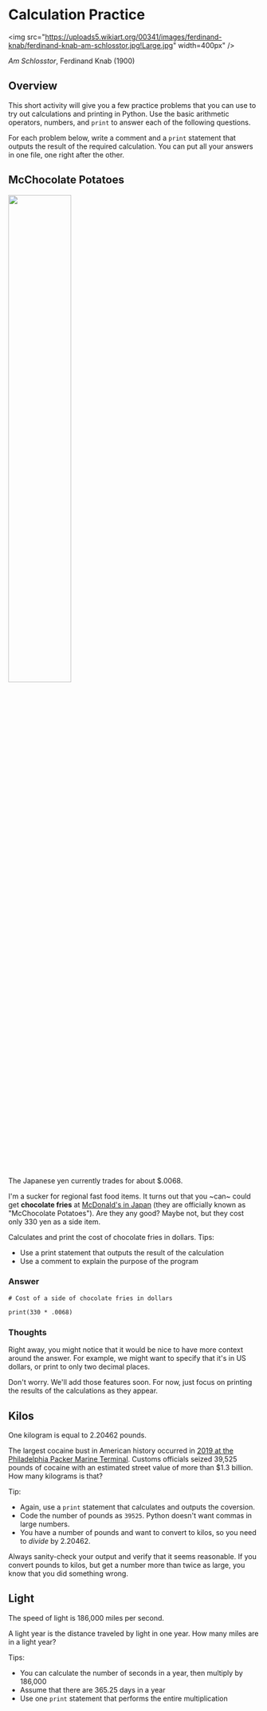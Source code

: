 # Calculation Practice

<img src="https://uploads5.wikiart.org/00341/images/ferdinand-knab/ferdinand-knab-am-schlosstor.jpg!Large.jpg" width=400px" />

*Am Schlosstor*, Ferdinand Knab (1900)

## Overview

This short activity will give you a few practice problems that you can use to try out calculations and printing in Python. Use the basic arithmetic operators, numbers, and `print` to answer each of the following questions.

For each problem below, write a comment and a `print` statement that outputs the result of the required calculation. You can put all your answers in one file, one right after the other.


## McChocolate Potatoes

<img src="https://cdn.vox-cdn.com/thumbor/WMJG04bu5nCmDiQ5mh0_chXelTY=/247x0:787x405/1820x1213/filters:focal(247x0:787x405):format(webp)/cdn.vox-cdn.com/uploads/chorus_image/image/48592139/McDonald_s_Chocolate_Fries.0.0.jpg" width="50%" />

The Japanese yen currently trades for about $.0068.

I'm a sucker for regional fast food items. It turns out that you ~can~ could get **chocolate fries** at [McDonald's in Japan](https://www.eater.com/2016/1/19/10790586/mcdonalds-chocolate-fries-japan) (they are officially known
as "McChocolate Potatoes"). Are they any good? Maybe not, but they cost only 330 yen as a side item.

Calculates and print the cost of chocolate fries in dollars. Tips:

- Use a print statement that outputs the result of the calculation
- Use a comment to explain the purpose of the program

### Answer

```
# Cost of a side of chocolate fries in dollars

print(330 * .0068)
```

### Thoughts

Right away, you might notice that it would be nice to have more context around the answer. For example, we might want to specify that it's in US dollars, or print to only two decimal places.

Don't worry. We'll add those features soon. For now, just focus on printing the results of the calculations as they appear.

## Kilos

One kilogram is equal to 2.20462 pounds.

The largest cocaine bust in American history occurred in [2019 at the Philadelphia Packer Marine Terminal](https://en.wikipedia.org/wiki/2019_Philadelphia_Packer_Marine_Terminal_cocaine_seizure). Customs officials seized 39,525 pounds of cocaine with an estimated street value of more than $1.3 billion. How many kilograms is that?

Tip:

- Again, use a `print` statement that calculates and outputs the coversion.
- Code the number of pounds as `39525`. Python doesn't want commas in large numbers.
- You have a number of pounds and want to convert to kilos, so you need to *divide* by 2.20462.

Always sanity-check your output and verify that it seems reasonable. If you convert pounds to kilos, but get a number more than twice as large, you know that you did something wrong.

## Light

The speed of light is 186,000 miles per second.

A light year is the distance traveled by light in one year. How many miles are in a light year?

Tips:

- You can calculate the number of seconds in a year, then multiply by 186,000
- Assume that there are 365.25 days in a year
- Use one `print` statement that performs the entire multiplication
